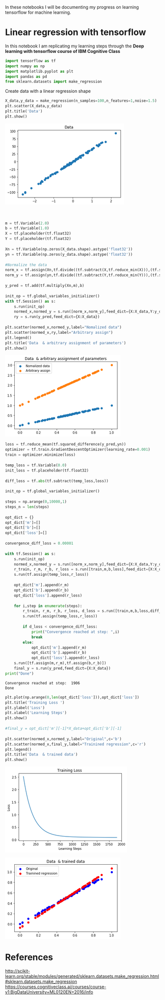 
In these notebooks I will be documenting my progress on learning tensorflow for machine learning.

# Linear regression with tensorflow

In this notebook I am replicating my learning steps through the **Deep learning with tensorflow course of IBM Cognitive Class** 


```python
import tensorflow as tf
import numpy as np
import matplotlib.pyplot as plt
import pandas as pd
from sklearn.datasets import make_regression
```

Create data with a linear regression shape


```python
X_data,y_data = make_regression(n_samples=100,n_features=1,noise=1.5)
plt.scatter(X_data,y_data)
plt.title('Data')
plt.show()
```


![png](output_5_0.png)



```python


m = tf.Variable(2.0)
b = tf.Variable(1.0)
X = tf.placeholder(tf.float32)
Y = tf.placeholder(tf.float32)

Xn = tf.Variable(np.zeros(X_data.shape).astype('float32'))
yn = tf.Variable(np.zeros(y_data.shape).astype('float32'))

#Normalize the data
norm_x = tf.assign(Xn,tf.divide((tf.subtract(X,tf.reduce_min(X))),(tf.subtract(tf.reduce_max(X),tf.reduce_min(X)))))
norm_y = tf.assign(yn,tf.divide((tf.subtract(Y,tf.reduce_min(Y))),(tf.subtract(tf.reduce_max(Y),tf.reduce_min(Y)))))

y_pred = tf.add(tf.multiply(Xn,m),b)

init_op = tf.global_variables_initializer()
with tf.Session() as s:
    s.run(init_op)
    normed_x,normed_y = s.run([norm_x,norm_y],feed_dict={X:X_data,Y:y_data})
    ry = s.run(y_pred,feed_dict={X:X_data})

plt.scatter(normed_x,normed_y,label="Nomalized data")
plt.scatter(normed_x,ry,label="Arbitrary assign")
plt.legend()
plt.title('Data  & arbitrary assignment of parameters')
plt.show()


```


![png](output_6_0.png)



```python
loss = tf.reduce_mean(tf.squared_difference(y_pred,yn))
optimizer = tf.train.GradientDescentOptimizer(learning_rate=0.001)
train = optimizer.minimize(loss)

temp_loss = tf.Variable(0.0)
init_loss = tf.placeholder(tf.float32)

diff_loss = tf.abs(tf.subtract(temp_loss,loss))

init_op = tf.global_variables_initializer()

steps = np.arange(0,10000,1)
steps_n = len(steps)

opt_dict = {}
opt_dict['m']=[]
opt_dict['b']=[]
opt_dict['loss']=[]

convergence_diff_loss = 0.00001

with tf.Session() as s:
    s.run(init_op)
    normed_x,normed_y = s.run([norm_x,norm_y],feed_dict={X:X_data,Y:y_data})
    r_train, r_m, r_b, r_loss = s.run([train,m,b,loss],feed_dict={X:X_data,Y:y_data})
    s.run(tf.assign(temp_loss,r_loss))

    opt_dict['m'].append(r_m)
    opt_dict['b'].append(r_b)
    opt_dict['loss'].append(r_loss)
    
    for i,step in enumerate(steps):
        r_train, r_m, r_b, r_loss, d_loss = s.run([train,m,b,loss,diff_loss],feed_dict={X:X_data,Y:y_data})
        s.run(tf.assign(temp_loss,r_loss))
        
        if d_loss < convergence_diff_loss:
            print("Convergence reached at step: ",i)
            break
        else:
            opt_dict['m'].append(r_m)
            opt_dict['b'].append(r_b)
            opt_dict['loss'].append(r_loss)
    s.run([tf.assign(m,r_m),tf.assign(b,r_b)])
    final_y = s.run(y_pred,feed_dict={X:X_data})
print("Done")

```

    Convergence reached at step:  1906
    Done



```python
plt.plot(np.arange(0,len(opt_dict['loss'])),opt_dict['loss'])
plt.title('Training Loss ')
plt.ylabel('Loss')
plt.xlabel('Learning Steps')
plt.show()

#final_y = opt_dict['m'][-1]*X_data+opt_dict['b'][-1]

plt.scatter(normed_x,normed_y,label="Original",c='b')
plt.scatter(normed_x,final_y,label="Trainined regression",c='r')
plt.legend()
plt.title('Data  & trained data')
plt.show()

```


![png](output_8_0.png)



![png](output_8_1.png)


# References

http://scikit-learn.org/stable/modules/generated/sklearn.datasets.make_regression.html#sklearn.datasets.make_regression  
https://courses.cognitiveclass.ai/courses/course-v1:BigDataUniversity+ML0120EN+2016/info  

